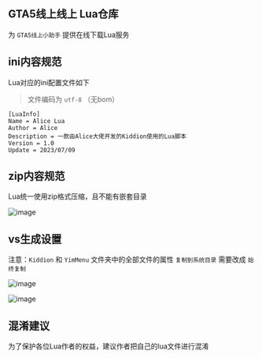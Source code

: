 ## GTA5线上线上 Lua仓库

为 `GTA5线上小助手` 提供在线下载Lua服务

## ini内容规范

Lua对应的ini配置文件如下

> 文件编码为 `utf-8` （无bom）

```
[LuaInfo]
Name = Alice Lua
Author = Alice
Description = 一款由Alice大佬开发的Kiddion使用的Lua脚本
Version = 1.0
Update = 2023/07/09
```

## zip内容规范

Lua统一使用zip格式压缩，且不能有嵌套目录

![image](https://github.com/CrazyZhang666/GTA5OnlineLua/assets/28080853/ebc93815-2c2b-423c-a736-8e8d0cab98aa)

## vs生成设置

注意：`Kiddion` 和 `YimMenu` 文件夹中的全部文件的属性 `复制到系统目录` 需要改成 `始终复制`

![image](https://github.com/CrazyZhang666/GTA5OnlineLua/assets/28080853/3393f225-4924-4cd8-9b80-cacae8c7cbfa)

![image](https://github.com/CrazyZhang666/GTA5OnlineLua/assets/28080853/bb039701-9041-4cae-8e6d-f503eb11da0e)

## 混淆建议

为了保护各位Lua作者的权益，建议作者把自己的lua文件进行混淆
